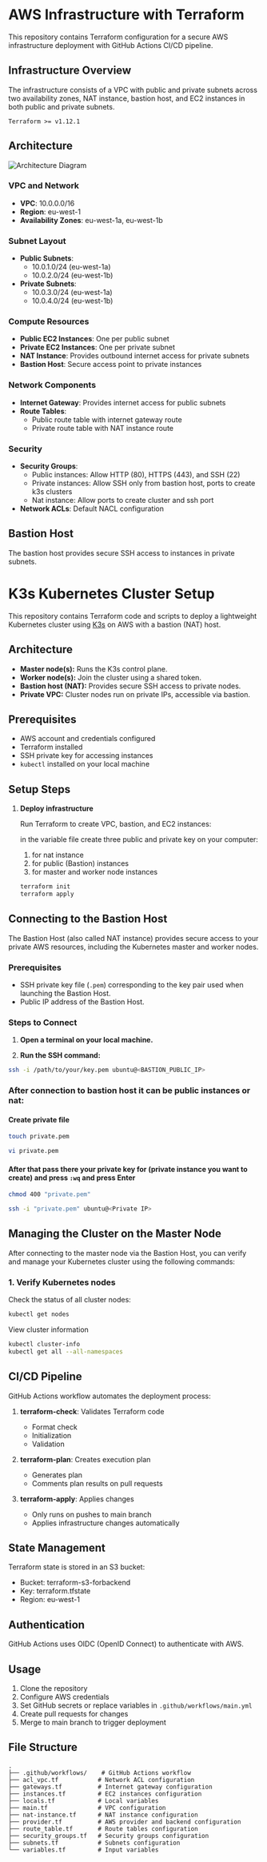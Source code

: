 # AWS Infrastructure with Terraform

This repository contains Terraform configuration for a secure AWS infrastructure deployment with GitHub Actions CI/CD pipeline.

## Infrastructure Overview

The infrastructure consists of a VPC with public and private subnets across two availability zones, NAT instance, bastion host, and EC2 instances in both public and private subnets.

```
Terraform >= v1.12.1
```

## Architecture

![Architecture Diagram](https://via.placeholder.com/800x400?text=AWS+Infrastructure+Diagram)

### VPC and Network
- **VPC**: 10.0.0.0/16
- **Region**: eu-west-1
- **Availability Zones**: eu-west-1a, eu-west-1b

### Subnet Layout
- **Public Subnets**:
  - 10.0.1.0/24 (eu-west-1a)
  - 10.0.2.0/24 (eu-west-1b)
- **Private Subnets**:
  - 10.0.3.0/24 (eu-west-1a)
  - 10.0.4.0/24 (eu-west-1b)

### Compute Resources
- **Public EC2 Instances**: One per public subnet
- **Private EC2 Instances**: One per private subnet
- **NAT Instance**: Provides outbound internet access for private subnets
- **Bastion Host**: Secure access point to private instances

### Network Components
- **Internet Gateway**: Provides internet access for public subnets
- **Route Tables**:
  - Public route table with internet gateway route
  - Private route table with NAT instance route

### Security
- **Security Groups**:
  - Public instances: Allow HTTP (80), HTTPS (443), and SSH (22)
  - Private instances: Allow SSH only from bastion host, ports to create k3s clusters
  - Nat instance: Allow ports to create cluster and ssh port
- **Network ACLs**: Default NACL configuration

## Bastion Host

The bastion host provides secure SSH access to instances in private subnets.

# K3s Kubernetes Cluster Setup

This repository contains Terraform code and scripts to deploy a lightweight Kubernetes cluster using [K3s](https://k3s.io/) on AWS with a bastion (NAT) host.

## Architecture

- **Master node(s):** Runs the K3s control plane.
- **Worker node(s):** Join the cluster using a shared token.
- **Bastion host (NAT):** Provides secure SSH access to private nodes.
- **Private VPC:** Cluster nodes run on private IPs, accessible via bastion.

## Prerequisites

- AWS account and credentials configured
- Terraform installed
- SSH private key for accessing instances
- `kubectl` installed on your local machine

## Setup Steps

1. **Deploy infrastructure**

   Run Terraform to create VPC, bastion, and EC2 instances:

   in the variable file create three public and private key on your computer:
   1. for nat instance
   2. for public (Bastion) instances
   3. for master and worker node instances

   ```bash
   terraform init
   terraform apply

## Connecting to the Bastion Host

The Bastion Host (also called NAT instance) provides secure access to your private AWS resources, including the Kubernetes master and worker nodes.

### Prerequisites

- SSH private key file (`.pem`) corresponding to the key pair used when launching the Bastion Host.
- Public IP address of the Bastion Host.

### Steps to Connect

1. **Open a terminal on your local machine.**

2. **Run the SSH command:**

```bash
ssh -i /path/to/your/key.pem ubuntu@<BASTION_PUBLIC_IP>
```
### After connection to bastion host it can be public instances or nat:

#### Create private file
```bash
touch private.pem
```

```bash
vi private.pem
```
#### After that pass there your private key for (private instance you want to create) and press ```:wq``` and press Enter

```bash
chmod 400 "private.pem"
```
```bash
ssh -i "private.pem" ubuntu@<Private IP>
```

## Managing the Cluster on the Master Node

After connecting to the master node via the Bastion Host, you can verify and manage your Kubernetes cluster using the following commands:

### 1. Verify Kubernetes nodes

Check the status of all cluster nodes:

```bash
kubectl get nodes
```
View cluster information

```bash
kubectl cluster-info
kubectl get all --all-namespaces
```


## CI/CD Pipeline

GitHub Actions workflow automates the deployment process:

1. **terraform-check**: Validates Terraform code
   - Format check
   - Initialization
   - Validation

2. **terraform-plan**: Creates execution plan
   - Generates plan
   - Comments plan results on pull requests

3. **terraform-apply**: Applies changes
   - Only runs on pushes to main branch
   - Applies infrastructure changes automatically

## State Management

Terraform state is stored in an S3 bucket:
- Bucket: terraform-s3-forbackend
- Key: terraform.tfstate
- Region: eu-west-1

## Authentication

GitHub Actions uses OIDC (OpenID Connect) to authenticate with AWS.

## Usage

1. Clone the repository
2. Configure AWS credentials
3. Set GitHub secrets or replace variables in `.github/workflows/main.yml`
4. Create pull requests for changes
5. Merge to main branch to trigger deployment

## File Structure

```
.
├── .github/workflows/    # GitHub Actions workflow
├── acl_vpc.tf           # Network ACL configuration
├── gateways.tf          # Internet gateway configuration
├── instances.tf         # EC2 instances configuration
├── locals.tf            # Local variables
├── main.tf              # VPC configuration
├── nat-instance.tf      # NAT instance configuration
├── provider.tf          # AWS provider and backend configuration
├── route_table.tf       # Route tables configuration
├── security_groups.tf   # Security groups configuration
├── subnets.tf           # Subnets configuration
└── variables.tf         # Input variables
```
